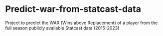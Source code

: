 # Predict-war-from-statcast-data
Project to predict the WAR (Wins above Replacement) of a player from the full season publicly available Statcast data (2015-2023)
